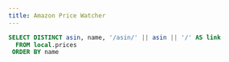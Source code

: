 ```yaml
---
title: Amazon Price Watcher
---
```


```sql item_list
SELECT DISTINCT asin, name, '/asin/' || asin || '/' AS link
  FROM local.prices
 ORDER BY name
```

<DataTable data={item_list} search=true link=link openInNewTab=true rows=50>
  <Column id=asin />
  <Column id=name />
</DataTable>

